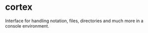 # cortex
Interface for handling notation, files, directories and much more in a console environment.
